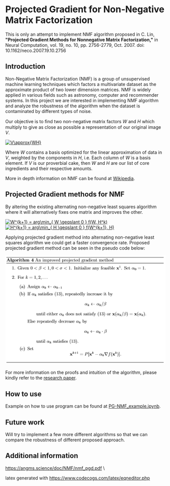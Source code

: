 # Projected Gradient for Non-Negative Matrix Factorization

This is only an attempt to implement NMF algorithm proposed in C. Lin, <b>"Projected Gradient Methods for Nonnegative Matrix Factorization,"</b> in Neural Computation, vol. 19, no. 10, pp. 2756-2779, Oct. 2007.
doi: 10.1162/neco.2007.19.10.2756

## Introduction 

Non-Negative Matrix Factorization (NMF) is a group of unsupervised machine learning techniques which factors a multivariate dataset as the approximate product of two lower dimension matrices. NMF is widely applied in various fields such as astronomy, computer and recommender systems. In this project we are interested in implementing NMF algorithm and analyze the robustness of the algorithm when the dataset is contaminated by different types of noise.

Our objective is to ﬁnd two non-negative matrix factors _W_ and _H_ which multiply to give as close as possible a representation of our original image _V_.

<a href="https://www.codecogs.com/eqnedit.php?latex=V\approx{WH}" target="_blank"><img src="https://latex.codecogs.com/gif.latex?V\approx{WH}" title="V\approx{WH}" /></a> <br />

Where _W_ contains a basis optimized for the linear approximation of data in _V_, weighted by the components in _H_, i.e. Each column of _W_ is a basis element. If _V_ is our proverbial cake, then _W_ and _H_ are our list of core ingredients and their respective amounts. 

More in depth information on NMF can be found at [Wikipedia](https://en.wikipedia.org/wiki/Non-negative_matrix_factorization).

## Projected Gradient methods for NMF

By altering the existing alternating non-negative least squares algorithm where it will alternatively fixes one matrix and improves the other.

<a href="https://www.codecogs.com/eqnedit.php?latex=W^{k&plus;1}&space;=&space;arg\min_{&space;W&space;\geqslant&space;0&space;}&space;f(W,&space;H^k)" target="_blank"><img src="https://latex.codecogs.com/gif.latex?W^{k&plus;1}&space;=&space;arg\min_{&space;W&space;\geqslant&space;0&space;}&space;f(W,&space;H^k)" title="W^{k+1} = arg\min_{ W \geqslant 0 } f(W, H^k)" /></a> <br/>
<a href="https://www.codecogs.com/eqnedit.php?latex=H^{k&plus;1}&space;=&space;arg\min_{&space;H&space;\geqslant&space;0&space;}&space;f(W^{k&plus;1},&space;H)" target="_blank"><img src="https://latex.codecogs.com/gif.latex?H^{k&plus;1}&space;=&space;arg\min_{&space;H&space;\geqslant&space;0&space;}&space;f(W^{k&plus;1},&space;H)" title="H^{k+1} = arg\min_{ H \geqslant 0 } f(W^{k+1}, H)" /></a>

Applying projected gradient method into alternating non-negative least squares algorithm we could get a faster convergence rate. Proposed projected gradient method can be seen in the pseudo code below: 

![Figure1](https://github.com/MingSheng92/NMF/blob/master/pg_method.PNG)

For more information on the proofs and intuition of the algorithm, please kindly refer to the [research paper](https://www.csie.ntu.edu.tw/~cjlin/papers/pgradnmf.pdf).

## How to use

Example on how to use program can be found at [PG-NMF_example.ipynb](https://github.com/MingSheng92/NMF/blob/master/PG-NMF_example.ipynb).

## Future work 

Will try to implement a few more different algorithms so that we can compare the robustness of different proposed approach.

## Additional information

https://angms.science/doc/NMF/nmf_pgd.pdf \

latex generated with https://www.codecogs.com/latex/eqneditor.php
